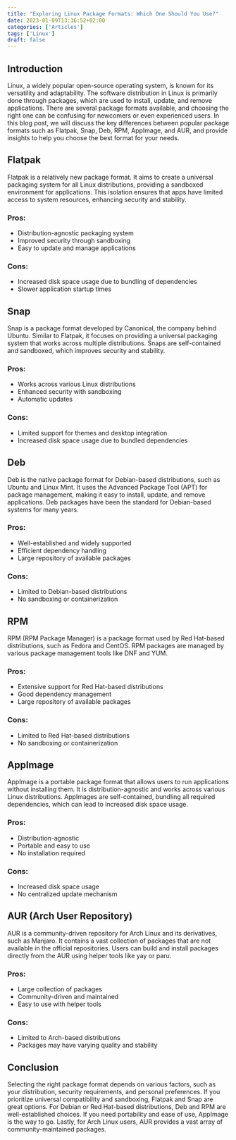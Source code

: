 ```yaml
---
title: "Exploring Linux Package Formats: Which One Should You Use?"
date: 2023-01-09T13:36:52+02:00
categories: ['Articles']
tags: ['Linux']
draft: false
---
```


## Introduction

Linux, a widely popular open-source operating system, is known for its versatility and adaptability. 
The software distribution in Linux is primarily done through packages, which are used to install, update, and remove applications. 
There are several package formats available, and choosing the right one can be confusing for newcomers or even experienced users. 
In this blog post, we will discuss the key differences between popular package formats such as Flatpak, Snap, Deb, RPM, AppImage, and AUR, and provide insights to help you choose the best format for your needs.

## Flatpak

Flatpak is a relatively new package format. 
It aims to create a universal packaging system for all Linux distributions, providing a sandboxed environment for applications. 
This isolation ensures that apps have limited access to system resources, enhancing security and stability.

### Pros:

- Distribution-agnostic packaging system
- Improved security through sandboxing
- Easy to update and manage applications

### Cons:

- Increased disk space usage due to bundling of dependencies
- Slower application startup times

## Snap

Snap is a package format developed by Canonical, the company behind Ubuntu. 
Similar to Flatpak, it focuses on providing a universal packaging system that works across multiple distributions. 
Snaps are self-contained and sandboxed, which improves security and stability.

### Pros:

- Works across various Linux distributions
- Enhanced security with sandboxing
- Automatic updates

### Cons:

- Limited support for themes and desktop integration
- Increased disk space usage due to bundled dependencies

## Deb

Deb is the native package format for Debian-based distributions, such as Ubuntu and Linux Mint. 
It uses the Advanced Package Tool (APT) for package management, making it easy to install, update, and remove applications. 
Deb packages have been the standard for Debian-based systems for many years.

### Pros:

- Well-established and widely supported
- Efficient dependency handling
- Large repository of available packages

### Cons:

- Limited to Debian-based distributions
- No sandboxing or containerization

## RPM

RPM (RPM Package Manager) is a package format used by Red Hat-based distributions, such as Fedora and CentOS. 
RPM packages are managed by various package management tools like DNF and YUM.

### Pros:

- Extensive support for Red Hat-based distributions
- Good dependency management
- Large repository of available packages

### Cons:

- Limited to Red Hat-based distributions
- No sandboxing or containerization

## AppImage

AppImage is a portable package format that allows users to run applications without installing them. 
It is distribution-agnostic and works across various Linux distributions. 
AppImages are self-contained, bundling all required dependencies, which can lead to increased disk space usage.

### Pros:

- Distribution-agnostic
- Portable and easy to use
- No installation required

### Cons:

- Increased disk space usage
- No centralized update mechanism

## AUR (Arch User Repository)

AUR is a community-driven repository for Arch Linux and its derivatives, such as Manjaro. 
It contains a vast collection of packages that are not available in the official repositories. 
Users can build and install packages directly from the AUR using helper tools like yay or paru.

### Pros:

- Large collection of packages
- Community-driven and maintained
- Easy to use with helper tools

### Cons:

- Limited to Arch-based distributions
- Packages may have varying quality and stability

## Conclusion

Selecting the right package format depends on various factors, such as your distribution, security requirements, and personal preferences. 
If you prioritize universal compatibility and sandboxing, Flatpak and Snap are great options. 
For Debian or Red Hat-based distributions, Deb and RPM are well-established choices. 
If you need portability and ease of use, AppImage is the way to go. Lastly, for Arch Linux users, AUR provides a vast array of community-maintained packages.
